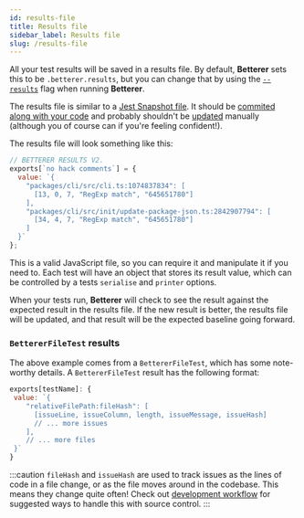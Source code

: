 ```yaml
---
id: results-file
title: Results file
sidebar_label: Results file
slug: /results-file
---
```


All your test results will be saved in a results file. By default, **Betterer** sets this to be `.betterer.results`, but you can change that by using the [`--results`](./running-betterer#start-options) flag when running **Betterer**.

The results file is similar to a [Jest Snapshot file](https://jestjs.io/docs/en/snapshot-testing). It should be [commited along with your code](./development-workflow) and probably shouldn't be [updated](./updating-results) manually (although you of course can if you're feeling confident!).

The results file will look something like this:

```javascript
// BETTERER RESULTS V2.
exports[`no hack comments`] = {
  value: `{
    "packages/cli/src/cli.ts:1074837834": [
      [13, 0, 7, "RegExp match", "645651780"]
    ],
    "packages/cli/src/init/update-package-json.ts:2842907794": [
      [34, 4, 7, "RegExp match", "645651780"]
    ]
  }`
};
```

This is a valid JavaScript file, so you can require it and manipulate it if you need to. Each test will have an object that stores its result value, which can be controlled by a tests `serialise` and `printer` options.

When your tests run, **Betterer** will check to see the result against the expected result in the results file. If the new result is better, the results file will be updated, and that result will be the expected baseline going forward.

### `BettererFileTest` results

The above example comes from a `BettererFileTest`, which has some note-worthy details. A `BettererFileTest` result has the following format:

```javascript
exports[testName]: {
 value: `{
    "relativeFilePath:fileHash": [
      [issueLine, issueColumn, length, issueMessage, issueHash]
      // ... more issues
    ],
    // ... more files
 }`
}
```

:::caution
`fileHash` and `issueHash` are used to track issues as the lines of code in a file change, or as the file moves around in the codebase. This means they change quite often! Check out [development workflow](./development-workflow) for suggested ways to handle this with source control.
:::

